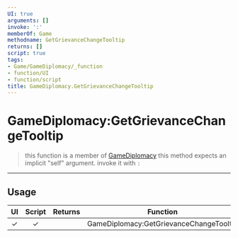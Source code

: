 ```yaml
---
UI: true
arguments: []
invoke: ':'
memberOf: Game
methodname: GetGrievanceChangeTooltip
returns: []
script: true
tags:
- Game/GameDiplomacy/_function
- function/UI
- function/script
title: GameDiplomacy.GetGrievanceChangeTooltip
---
```

# GameDiplomacy:GetGrievanceChangeTooltip
> this function is a member of [GameDiplomacy](civ-6/lua/GameDiplomacy.md)
> this method expects an implicit "self" argument. invoke it with `:`
-----
## Usage
|  UI | Script | Returns | Function | Arguments |
|:---:|:------:|-------:|:--------:|:---------|
|✓|✓||GameDiplomacy:GetGrievanceChangeTooltip||
